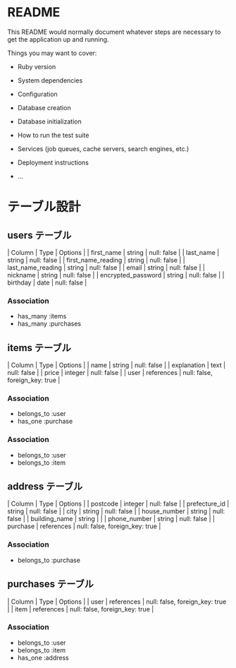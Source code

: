 # README

This README would normally document whatever steps are necessary to get the
application up and running.

Things you may want to cover:

* Ruby version

* System dependencies

* Configuration

* Database creation

* Database initialization

* How to run the test suite

* Services (job queues, cache servers, search engines, etc.)

* Deployment instructions

* ...
# テーブル設計

## users テーブル

| Column                | Type     | Options     |
| first_name            | string   | null: false |
| last_name             | string   | null: false |
| first_name_reading    | string   | null: false |
| last_name_reading     | string   | null: false |
| email                 | string   | null: false |
| nickname              | string   | null: false |
| encrypted_password    | string   | null: false |
| birthday              | date     | null: false |


### Association

- has_many :items
- has_many :purchases

## items テーブル

| Column      | Type       | Options                        |
| name        | string     | null: false                    |
| explanation | text       | null: false                    |
| price       | integer    | null: false                    |
| user        | references | null: false, foreign_key: true |

### Association

- belongs_to :user
- has_one :purchase


### Association

- belongs_to :user
- belongs_to :item

## address テーブル

| Column        | Type       | Options                        |
| postcode      | integer    | null: false                    |
| prefecture_id | string     | null: false                    |
| city          | string     | null: false                    |
| house_number  | string     | null: false                    |
| building_name | string     |                                |
| phone_number  | string     | null: false                    |
| purchase      | references | null: false, foreign_key: true |

### Association

- belongs_to :purchase

## purchases テーブル

| Column  | Type       | Options                        |
| user    | references | null: false, foreign_key: true |
| item    | references | null: false, foreign_key: true |

### Association

- belongs_to :user
- belongs_to :item
- has_one :address



